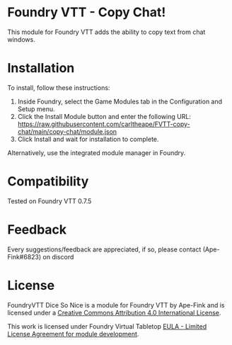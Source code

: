 # Foundry VTT - Copy Chat!
This module for Foundry VTT adds the ability to copy text from chat windows.

# Installation

To install, follow these instructions:

1.  Inside Foundry, select the Game Modules tab in the Configuration and Setup menu.
2.  Click the Install Module button and enter the following URL: https://raw.githubusercontent.com/carltheape/FVTT-copy-chat/main/copy-chat/module.json
3.  Click Install and wait for installation to complete.

Alternatively, use the integrated module manager in Foundry.


# Compatibility

Tested on Foundry VTT 0.7.5  

# Feedback

Every suggestions/feedback are appreciated, if so, please contact (Ape-Fink#6823) on discord 

# License

FoundryVTT Dice So Nice is a module for Foundry VTT by Ape-Fink and is licensed under a [Creative Commons Attribution 4.0 International License](http://creativecommons.org/licenses/by/4.0/).

This work is licensed under Foundry Virtual Tabletop [EULA - Limited License Agreement for module development](https://foundryvtt.com/article/license/).
